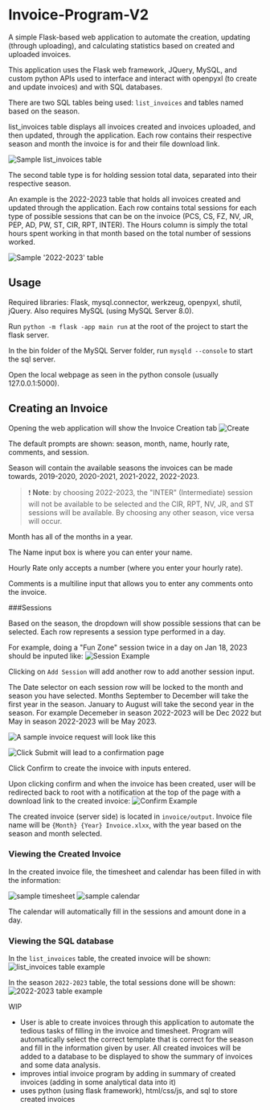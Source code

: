 # Invoice-Program-V2

A simple Flask-based web application to automate the creation, updating (through uploading), and calculating statistics based on created and uploaded invoices.

This application uses the Flask web framework, JQuery, MySQL, and custom python APIs used to interface and interact with openpyxl (to create and update invoices) and with SQL databases.

There are two SQL tables being used: `list_invoices` and tables named based on the season.

list_invoices table displays all invoices created and invoices uploaded, and then updated, through the application. Each row contains their respective season and month the invoice is for and their file download link.

![Sample list_invoices table](https://github.com/superkor/Invoice-Program-V2/blob/main/images/list_invoices.png)

The second table type is for holding session total data, separated into their respective season.

An example is the 2022-2023 table that holds all invoices created and updated through the application. Each row contains total sessions for each type of possible sessions that can be on the invoice (PCS, CS, FZ, NV, JR, PEP, AD, PW, ST, CIR, RPT, INTER). The Hours column is simply the total hours spent working in that month based on the total number of sessions worked.

![Sample `'2022-2023'` table](https://github.com/superkor/Invoice-Program-V2/blob/main/images/2022-2023_table.png)

## Usage

Required libraries: Flask, mysql.connector, werkzeug, openpyxl, shutil, jQuery. Also requires MySQL (using MySQL Server 8.0).

Run ```python -m flask -app main run``` at the root of the project to start the flask server. 

In the bin folder of the MySQL Server folder, run ```mysqld --console``` to start the sql server.

Open the local webpage as seen in the python console (usually 127.0.0.1:5000).

## Creating an Invoice

Opening the web application will show the Invoice Creation tab
![Create](https://github.com/superkor/Invoice-Program-V2/blob/main/images/createpage.png)

The default prompts are shown: season, month, name, hourly rate, comments, and session.

Season will contain the available seasons the invoices can be made towards, 2019-2020, 2020-2021, 2021-2022, 2022-2023.

> :exclamation: **Note**: by choosing 2022-2023, the "INTER" (Intermediate) session will not be available to be selected and the CIR, RPT, NV, JR, and ST sessions will be available. By choosing any other season, vice versa will occur.

Month has all of the months in a year.

The Name input box is where you can enter your name.

Hourly Rate only accepts a number (where you enter your hourly rate).

Comments is a multiline input that allows you to enter any comments onto the invoice.

###Sessions

Based on the season, the dropdown will show possible sessions that can be selected. Each row represents a session type performed in a day.

For example, doing a "Fun Zone" session twice in a day on Jan 18, 2023 should be inputed like:
![Session Example](https://github.com/superkor/Invoice-Program-V2/blob/main/images/sessionExample.png)

Clicking on `Add Session` will add another row to add another session input.

The Date selector on each session row will be locked to the month and season you have selected. Months September to December will take the first year in the season. January to August will take the second year in the season. For example Decemeber in season 2022-2023 will be Dec 2022 but May in season 2022-2023 will be May 2023.

![A sample invoice request will look like this](https://github.com/superkor/Invoice-Program-V2/blob/main/images/samplerequest.png)

![Click `Submit` will lead to a confirmation page](https://github.com/superkor/Invoice-Program-V2/blob/main/images/confirminput.png)

Click Confirm to create the invoice with inputs entered.

Upon clicking confirm and when the invoice has been created, user will be redirected back to root with a notification at the top of the page with a download link to the created invoice:
![Confirm Example](https://github.com/superkor/Invoice-Program-V2/blob/main/images/invoicecreated.png)

The created invoice (server side) is located in `invoice/output`. Invoice file name will be `{Month} {Year} Invoice.xlxx`, with the year based on the season and month selected.

### Viewing the Created Invoice

In the created invoice file, the timesheet and calendar has been filled in with the information:

![sample timesheet](https://github.com/superkor/Invoice-Program-V2/blob/main/images/sampleinvoice.png)
![sample calendar](https://github.com/superkor/Invoice-Program-V2/blob/main/images/samplecal.png)

The calendar will automatically fill in the sessions and amount done in a day.

### Viewing the SQL database

In the `list_invoices` table, the created invoice will be shown:
![list_invoices table example](https://github.com/superkor/Invoice-Program-V2/blob/main/images/samplelist_invoice.png)

In the season `2022-2023` table, the total sessions done will be shown:
![2022-2023 table example](https://github.com/superkor/Invoice-Program-V2/blob/main/images/sampleseason.png)

WIP


- User is able to create invoices through this application to automate the tedious tasks of filling in the invoice and timesheet. Program will automatically select the correct template that is correct for the season and fill in the information given by user. All created invoices will be added to a database to be displayed to show the summary of invoices and some data analysis.
- improves intial invoice program by adding in summary of created invoices (adding in some analytical data into it)
- uses python (using flask framework), html/css/js, and sql to store created invoices
